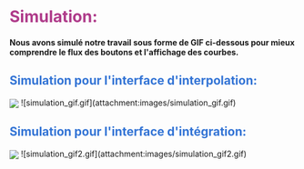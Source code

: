
# <span style="color:	#AF3B8A ">Simulation: </span>

#### Nous avons simulé notre travail sous forme de GIF ci-dessous pour mieux comprendre le flux des boutons et l'affichage des courbes.

## <span style="color:	#3374D5 ">Simulation pour l'interface d'interpolation: </span>

<img align='center' src='images/simulation_gif.gif'/>
![simulation_gif.gif](attachment:images/simulation_gif.gif)

## <span style="color:	#3374D5 ">Simulation pour l'interface d'intégration: </span>

<img align='center' src='images/simulation_gif2.gif'/>
![simulation_gif2.gif](attachment:images/simulation_gif2.gif)

